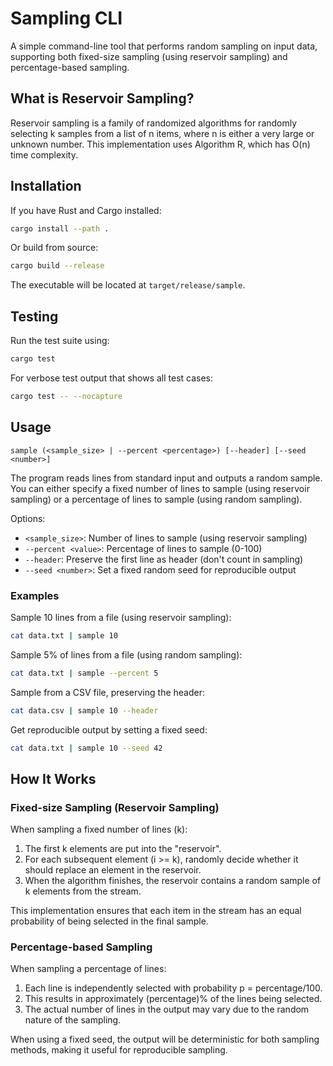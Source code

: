 # Sampling CLI

A simple command-line tool that performs random sampling on input data, supporting both fixed-size sampling (using reservoir sampling) and percentage-based sampling.

## What is Reservoir Sampling?

Reservoir sampling is a family of randomized algorithms for randomly selecting k samples from a list of n items, where n is either a very large or unknown number. This implementation uses Algorithm R, which has O(n) time complexity.

## Installation

If you have Rust and Cargo installed:

```bash
cargo install --path .
```

Or build from source:

```bash
cargo build --release
```

The executable will be located at `target/release/sample`.

## Testing

Run the test suite using:

```bash
cargo test
```

For verbose test output that shows all test cases:

```bash
cargo test -- --nocapture
```

## Usage

```
sample (<sample_size> | --percent <percentage>) [--header] [--seed <number>]
```

The program reads lines from standard input and outputs a random sample. You can either specify a fixed number of lines to sample (using reservoir sampling) or a percentage of lines to sample (using random sampling).

Options:
- `<sample_size>`: Number of lines to sample (using reservoir sampling)
- `--percent <value>`: Percentage of lines to sample (0-100)
- `--header`: Preserve the first line as header (don't count in sampling)
- `--seed <number>`: Set a fixed random seed for reproducible output

### Examples

Sample 10 lines from a file (using reservoir sampling):

```bash
cat data.txt | sample 10
```

Sample 5% of lines from a file (using random sampling):

```bash
cat data.txt | sample --percent 5
```

Sample from a CSV file, preserving the header:

```bash
cat data.csv | sample 10 --header
```

Get reproducible output by setting a fixed seed:

```bash
cat data.txt | sample 10 --seed 42
```

## How It Works

### Fixed-size Sampling (Reservoir Sampling)

When sampling a fixed number of lines (k):

1. The first k elements are put into the "reservoir".
2. For each subsequent element (i >= k), randomly decide whether it should replace an element in the reservoir.
3. When the algorithm finishes, the reservoir contains a random sample of k elements from the stream.

This implementation ensures that each item in the stream has an equal probability of being selected in the final sample.

### Percentage-based Sampling

When sampling a percentage of lines:

1. Each line is independently selected with probability p = percentage/100.
2. This results in approximately (percentage)% of the lines being selected.
3. The actual number of lines in the output may vary due to the random nature of the sampling.

When using a fixed seed, the output will be deterministic for both sampling methods, making it useful for reproducible sampling.